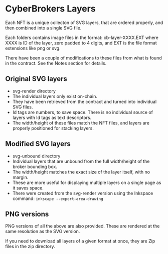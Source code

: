 # CyberBrokers Layers

Each NFT is a unique collecton of SVG layers, that are ordered properly, and then combined into a single SVG file.

Each folders contains image files in the format: cb-layer-XXXX.EXT where XXXX is ID of the layer, zero padded to 4 digits, and EXT is the file format extensions like png or svg.

There have been a couple of modifications to these files from what is found in the contract. See the Notes section for details.

## Original SVG layers
- svg-render directory
- The individual layers only exist on-chain.  
- They have been retrieved from the contract and turned into individual SVG files.
- Id tags are numbers, to save space.  There is no individual source of layers with Id tags as text descriptors.
- The width/height of these files match the NFT files, and layers are properly positioned for stacking layers.

## Modified SVG layers
- svg-unbound directory
- Individual layers that are unbound from the full width/height of the broker bounding box.
- The width/height matches the exact size of the layer itself, with no margin.
- These are more useful for displaying multiple layers on a single page as it saves space.
- There were created from the svg-render version using the Inkspace command: 
  ```inkscape --export-area-drawing```

## PNG versions
PNG versions of all the above are also provided. These are rendered at the same resolution as the SVG version.

If you need to download all layers of a given format at once, they are Zip files in the zip directory.

